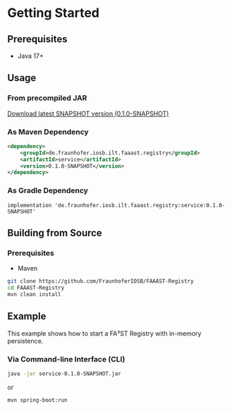 # Getting Started

## Prerequisites

-   Java 17+

## Usage

### From precompiled JAR

<!--start:download-snapshot-->
[Download latest SNAPSHOT version (0.1.0-SNAPSHOT)](https://oss.sonatype.org/service/local/artifact/maven/redirect?r=snapshots&amp;g=de.fraunhofer.iosb.ilt.faaast.registry&amp;a=service&amp;v=0.1.0-SNAPSHOT)<!--end:download-snapshot-->

### As Maven Dependency

```xml
<dependency>
	<groupId>de.fraunhofer.iosb.ilt.faaast.registry</groupId>
	<artifactId>service</artifactId>
	<version>0.1.0-SNAPSHOT</version>
</dependency>
```

### As Gradle Dependency

```text
implementation 'de.fraunhofer.iosb.ilt.faaast.registry:service:0.1.0-SNAPSHOT'
```

## Building from Source

### Prerequisites

-   Maven

```sh
git clone https://github.com/FraunhoferIOSB/FAAAST-Registry
cd FAAAST-Registry
mvn clean install
```

## Example

This example shows how to start a FA³ST Registry with in-memory persistence.

### Via Command-line Interface (CLI)

```sh
java -jar service-0.1.0-SNAPSHOT.jar
```

or

```sh
mvn spring-boot:run
```
